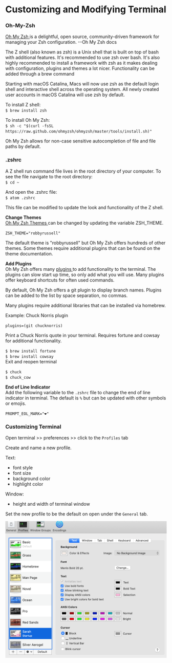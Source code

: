 # Customizing and Modifying Terminal

### Oh-My-Zsh

[ Oh My Zsh ](https://ohmyz.sh/) is a delightful, open source, community-driven framework for managing your Zsh configuration. --Oh My Zsh docs

The Z shell (also known as zsh) is a Unix shell that is built on top of bash with additional features. It's recommended to use zsh over bash. It's also highly recommended to install a framework with zsh as it makes dealing with configuration, plugins and themes a lot nicer. Functionality can be added through a brew command

Starting with macOS Catalina, Macs will now use zsh as the default login shell and interactive shell across the operating system. All newly created user accounts in macOS Catalina will use zsh by default.

To install Z shell:  
`$ brew install zsh`

To install Oh My Zsh:  
`$ sh -c "$(curl -fsSL https://raw.github.com/ohmyzsh/ohmyzsh/master/tools/install.sh)"`

Oh My Zsh allows for non-case sensitive autocompletion of file and file paths by default.

### .zshrc
A Z shell run command file lives in the root directory of your computer. To see the file navigate to the root directory:  
`$ cd ~`

And open the .zshrc file:  
`$ atom .zshrc`

This file can be modified to update the look and functionality of the Z shell.

**Change Themes**  
[ Oh My Zsh Themes ](https://github.com/ohmyzsh/ohmyzsh/wiki/Themes) can be changed by updating the variable ZSH_THEME.

`ZSH_THEME="robbyrussell"`

The default theme is "robbyrussell" but Oh My Zsh offers hundreds of other themes. Some themes require additional plugins that can be found on the theme documentation.

**Add Plugins**  
Oh My Zsh offers many [ plugins ](https://github.com/ohmyzsh/ohmyzsh/wiki/Plugins) to add functionality to the terminal. The plugins can slow start up time, so only add what you will use. Many plugins offer keyboard shortcuts for often used commands.

By default, Oh My Zsh offers a git plugin to display branch names. Plugins can be added to the list by space separation, no commas.

Many plugins require additional libraries that can be installed via homebrew.

Example: Chuck Norris plugin

`plugins=(git chucknorris)`

Print a Chuck Norris quote in your terminal. Requires fortune and cowsay for additional functionality.

`$ brew install fortune`  
`$ brew install cowsay`  
Exit and reopen terminal

`$ chuck`  
`$ chuck_cow`

**End of Line Indicator**  
Add the following variable to the `.zshrc` file to change the end of line indicator in terminal. The default is `%` but can be updated with other symbols or emojis.

`PROMPT_EOL_MARK="❤️"`


### Customizing Terminal
Open terminal >> preferences >> click to the `Profiles` tab

Create and name a new profile.

Text:
- font style
- font size
- background color
- highlight color

Window:
- height and width of terminal window

Set the new profile to be the default on open under the `General` tab.

![terminal](./assets/terminal.png)
